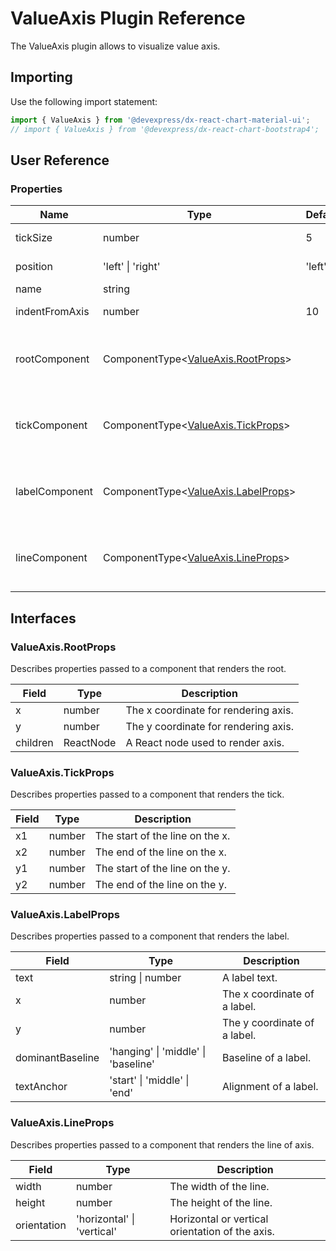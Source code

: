 # ValueAxis Plugin Reference

The ValueAxis plugin allows to visualize value axis.

## Importing

Use the following import statement:

```js
import { ValueAxis } from '@devexpress/dx-react-chart-material-ui';
// import { ValueAxis } from '@devexpress/dx-react-chart-bootstrap4';
```
## User Reference

### Properties

Name | Type | Default | Description
-----|------|---------|------------
tickSize | number | 5 | Length of the tick.
position | 'left' &#124; 'right' | 'left' | Axis position.
name | string | | Axis name.
indentFromAxis | number | 10 | Indent from axis
rootComponent | ComponentType&lt;[ValueAxis.RootProps](#valueaxisrootprops)&gt; | | A component that renders the root.
tickComponent | ComponentType&lt;[ValueAxis.TickProps](#valueaxistickprops)&gt; | | A component that renders the tick.
labelComponent | ComponentType&lt;[ValueAxis.LabelProps](#valueaxislabelprops)&gt; | | A component that renders the label.
lineComponent | ComponentType&lt;[ValueAxis.LineProps](#valueaxislineprops)&gt; | | A component that renders the line.

## Interfaces

### ValueAxis.RootProps

Describes properties passed to a component that renders the root.

Field | Type | Description
------|------|------------
x | number | The x coordinate for rendering axis.
y | number | The y coordinate for rendering axis.
children | ReactNode | A React node used to render axis.

### ValueAxis.TickProps

Describes properties passed to a component that renders the tick.

Field | Type | Description
------|------|------------
x1 | number | The start of the line on the x.
x2 | number | The end of the line on the x.
y1 | number | The start of the line on the y.
y2 | number | The end of the line on the y.

### ValueAxis.LabelProps

Describes properties passed to a component that renders the label.

Field | Type | Description
------|------|------------
text | string &#124; number | A label text.
x | number | The x coordinate of a label.
y | number | The y coordinate of a label.
dominantBaseline | 'hanging' &#124; 'middle' &#124; 'baseline' | Baseline of a label.
textAnchor | 'start' &#124; 'middle' &#124; 'end' | Alignment of a label.

### ValueAxis.LineProps

Describes properties passed to a component that renders the line of axis.

Field | Type | Description
------|------|------------
width | number | The width of the line.
height | number | The height of the line.
orientation | 'horizontal' &#124; 'vertical' | Horizontal or vertical orientation of the axis.

